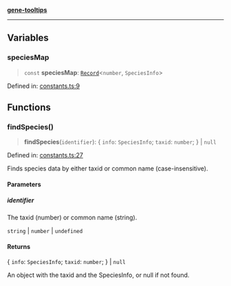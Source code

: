 [**gene-tooltips**](README.md)

***

## Variables

### speciesMap

> `const` **speciesMap**: [`Record`](https://www.typescriptlang.org/docs/handbook/utility-types.html#recordkeys-type)\<`number`, `SpeciesInfo`\>

Defined in: [constants.ts:9](https://github.com/mattjmeier/gene-tooltips/blob/547536637276ecddcde4082e6f81e07f2bdbbbf9/src/constants.ts#L9)

## Functions

### findSpecies()

> **findSpecies**(`identifier`): \{ `info`: `SpeciesInfo`; `taxid`: `number`; \} \| `null`

Defined in: [constants.ts:27](https://github.com/mattjmeier/gene-tooltips/blob/547536637276ecddcde4082e6f81e07f2bdbbbf9/src/constants.ts#L27)

Finds species data by either taxid or common name (case-insensitive).

#### Parameters

##### identifier

The taxid (number) or common name (string).

`string` | `number` | `undefined`

#### Returns

\{ `info`: `SpeciesInfo`; `taxid`: `number`; \} \| `null`

An object with the taxid and the SpeciesInfo, or null if not found.
